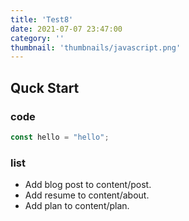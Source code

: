 ```yaml
---
title: 'Test8'
date: 2021-07-07 23:47:00
category: ''
thumbnail: 'thumbnails/javascript.png'
---
```


## Quck Start

### code

```javascript
const hello = "hello";
```
### list

- Add blog post to content/post.
- Add resume to content/about.
- Add plan to content/plan.
